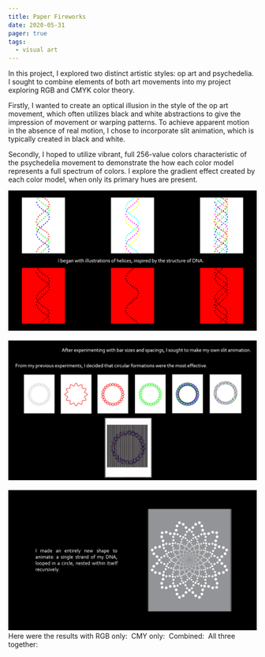 ```yaml
---
title: Paper Fireworks
date: 2020-05-31
pager: true
tags:
  - visual art
---
```


In this project, I explored two distinct artistic styles: op art and psychedelia. I sought to combine elements of both art movements into my project exploring RGB and CMYK color theory.

Firstly, I wanted to create an optical illusion in the style of the op art movement, which often utilizes black and white abstractions to give the impression of movement or warping patterns. To achieve apparent motion in the absence of real motion, I chose to incorporate slit animation, which is typically created in black and white.

Secondly, I hoped to utilize vibrant, full 256-value colors characteristic of the psychedelia movement to demonstrate the how each color model represents a full spectrum of colors. I explore the gradient effect created by each color model, when only its primary hues are present.

<img src="gif1.gif" alt="" />
<img src="gif2.gif" alt="" />
<img src="gif3.gif" alt="" />
<img src="gif4.gif" alt="" />
<img src="gif5.gif" alt="" />
<img src="gif6.png" alt="" />
Here were the results with RGB only:
<img src="gif7.gif" alt="" />
CMY only:
<img src="gif8.gif" alt="" />
Combined:
<img src="gif9.gif" alt="" />
All three together: 
<img src="featured.gif" alt="" />